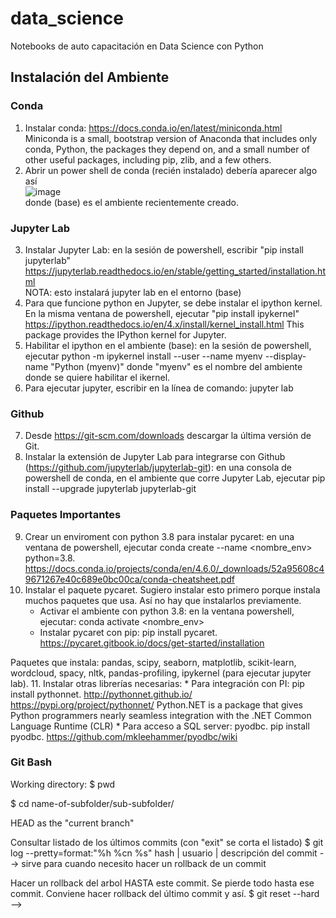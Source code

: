 # data_science
Notebooks de auto capacitación en Data Science con Python

## Instalación del Ambiente
### Conda
1. Instalar conda:  https://docs.conda.io/en/latest/miniconda.html
Miniconda is a small, bootstrap version of Anaconda that includes only conda, Python, the packages they depend on, and a small number of other useful packages, including pip, zlib, and a few others.
2. Abrir un power shell de conda (recién instalado) debería aparecer algo así<br>
![image](https://user-images.githubusercontent.com/47650265/154078829-1c3ae78c-8353-4b72-828e-36a18082eeec.png)<br>
donde (base) es el ambiente recientemente creado.
### Jupyter Lab
3. Instalar Jupyter Lab: en la sesión de powershell, escribir "pip install jupyterlab"<br>
https://jupyterlab.readthedocs.io/en/stable/getting_started/installation.html<br>
NOTA: esto instalará jupyter lab en el entorno (base)
4. Para que funcione python en Jupyter, se debe instalar el ipython kernel. En la misma ventana de powershell, ejecutar "pip install ipykernel"<br>
https://ipython.readthedocs.io/en/4.x/install/kernel_install.html This package provides the IPython kernel for Jupyter.
5. Habilitar el ipython en el ambiente (base): en la sesión de powershell, ejecutar python -m ipykernel install --user --name myenv --display-name "Python (myenv)"
donde "myenv" es el nombre del ambiente donde se quiere habilitar el ikernel.
6. Para ejecutar jupyter, escribir en la línea de comando: jupyter lab
### Github
7. Desde https://git-scm.com/downloads descargar la última versión de Git.
8. Instalar la extensión de Jupyter Lab para integrarse con Github (https://github.com/jupyterlab/jupyterlab-git): en una consola de powershell de conda, en el ambiente que corre Jupyter Lab, ejecutar pip install --upgrade jupyterlab jupyterlab-git

### Paquetes Importantes
9. Crear un enviroment con python 3.8 para instalar pycaret: en una ventana de powershell, ejecutar conda create --name <nombre_env> python=3.8. https://docs.conda.io/projects/conda/en/4.6.0/_downloads/52a95608c49671267e40c689e0bc00ca/conda-cheatsheet.pdf
10. Instalar el paquete pycaret. Sugiero instalar esto primero porque instala muchos paquetes que usa. Así no hay que instalarlos previamente.
    * Activar el ambiente con python 3.8: en la ventana powershell, ejecutar: conda activate <nombre_env>
    * Instalar pycaret con pip: pip install pycaret. https://pycaret.gitbook.io/docs/get-started/installation

Paquetes que instala: pandas, scipy, seaborn, matplotlib, scikit-learn, wordcloud, spacy, nltk, pandas-profiling, ipykernel (para ejecutar jupyter lab).
11. Instalar otras librerías necesarias:
    * Para integración con PI: pip install pythonnet. http://pythonnet.github.io/ https://pypi.org/project/pythonnet/ Python.NET is a package that gives Python programmers nearly seamless integration with the .NET Common Language Runtime (CLR)
    * Para acceso a SQL server: pyodbc. pip install pyodbc. https://github.com/mkleehammer/pyodbc/wiki

### Git Bash
Working directory:
$ pwd

$ cd name-of-subfolder/sub-subfolder/

HEAD as the "current branch"

Consultar listado de los últimos commits (con "exit" se corta el listado)
$ git log --pretty=format:"%h %cn %s"
hash | usuario | descripción del commit --> sirve para cuando necesito hacer un rollback de un commit

Hacer un rollback del arbol HASTA este commit. Se pierde todo hasta ese commit. Conviene hacer rollback del último commit y así.
$ git reset --hard <hash del commit> --> 